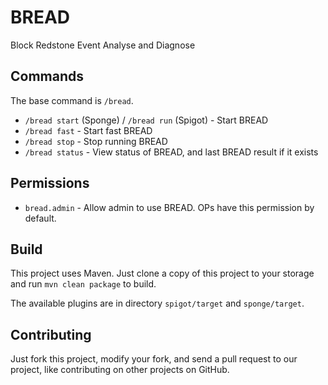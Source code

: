 # BREAD
Block Redstone Event Analyse and Diagnose

## Commands
The base command is `/bread`.
- `/bread start` (Sponge) / `/bread run` (Spigot) - Start BREAD
- `/bread fast` - Start fast BREAD
- `/bread stop` - Stop running BREAD
- `/bread status` - View status of BREAD, and last BREAD result if it exists

## Permissions
- `bread.admin` - Allow admin to use BREAD. OPs have this permission by default.

## Build
This project uses Maven. Just clone a copy of this project to your storage and run `mvn clean package` to build.

The available plugins are in directory `spigot/target` and `sponge/target`.

## Contributing
Just fork this project, modify your fork, and send a pull request to our project, like contributing on other projects on GitHub.

